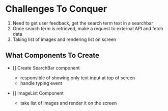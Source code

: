 # Challenges To Conquer
1. Need to get user feedback, get the search term text in a searchbar
2. Once search term is retrieved, make a request to external API and fetch data
3. Taking list of images and rendering list on screen

## What Components To Create
- [] Create SearchBar component
  - responsible of showing only text input at top of screen
  - handle typing event

- [] ImageList Component
  - take list of images and render it on the screen
